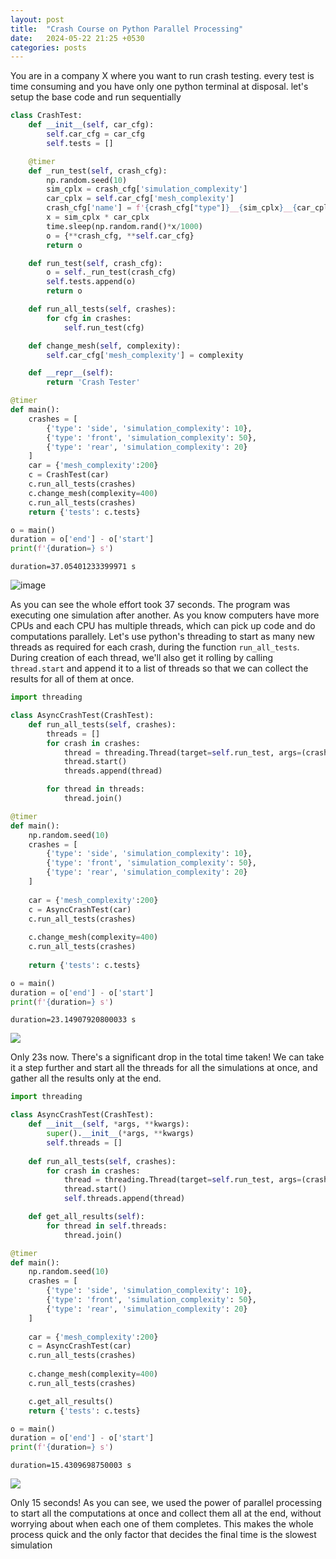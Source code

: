```yaml
---
layout: post
title:  "Crash Course on Python Parallel Processing"
date:   2024-05-22 21:25 +0530
categories: posts
---
```


You are in a company X where you want to run crash testing. every test is time consuming and you have only one python terminal at disposal.
let's setup the base code and run sequentially

<!--more-->

```python
class CrashTest:
    def __init__(self, car_cfg):
        self.car_cfg = car_cfg
        self.tests = []

    @timer
    def _run_test(self, crash_cfg):
        np.random.seed(10)
        sim_cplx = crash_cfg['simulation_complexity']
        car_cplx = self.car_cfg['mesh_complexity']
        crash_cfg['name'] = f'{crash_cfg["type"]}__{sim_cplx}__{car_cplx}'
        x = sim_cplx * car_cplx
        time.sleep(np.random.rand()*x/1000)
        o = {**crash_cfg, **self.car_cfg}
        return o

    def run_test(self, crash_cfg):
        o = self._run_test(crash_cfg)
        self.tests.append(o)
        return o

    def run_all_tests(self, crashes):
        for cfg in crashes:
            self.run_test(cfg)

    def change_mesh(self, complexity):
        self.car_cfg['mesh_complexity'] = complexity

    def __repr__(self):
        return 'Crash Tester'
```


```python
@timer
def main():
    crashes = [
        {'type': 'side', 'simulation_complexity': 10},
        {'type': 'front', 'simulation_complexity': 50},
        {'type': 'rear', 'simulation_complexity': 20}
    ]
    car = {'mesh_complexity':200}
    c = CrashTest(car)
    c.run_all_tests(crashes)
    c.change_mesh(complexity=400)
    c.run_all_tests(crashes)
    return {'tests': c.tests}

o = main()
duration = o['end'] - o['start']
print(f'{duration=} s')
```

    duration=37.05401233399971 s


<img src='https://i.imgur.com/RKNlZ7g.png' alt='image' style='max-height: 600px; width=auto;'>

As you can see the whole effort took 37 seconds. The program was executing one simulation after another. As you know computers have more CPUs and each CPU has multiple threads, which can pick up code and do computations parallely. Let's use python's threading to start as many new threads as required for each crash, during the function `run_all_tests`. During creation of each thread, we'll also get it rolling by calling `thread.start` and append it to a list of threads so that we can collect the results for all of them at once.


```python
import threading

class AsyncCrashTest(CrashTest):
    def run_all_tests(self, crashes):
        threads = []
        for crash in crashes:
            thread = threading.Thread(target=self.run_test, args=(crash,))
            thread.start()
            threads.append(thread)

        for thread in threads:
            thread.join()
```


```python
@timer
def main():
    np.random.seed(10)
    crashes = [
        {'type': 'side', 'simulation_complexity': 10},
        {'type': 'front', 'simulation_complexity': 50},
        {'type': 'rear', 'simulation_complexity': 20}
    ]
    
    car = {'mesh_complexity':200}
    c = AsyncCrashTest(car)
    c.run_all_tests(crashes)
    
    c.change_mesh(complexity=400)
    c.run_all_tests(crashes)
    
    return {'tests': c.tests}

o = main()
duration = o['end'] - o['start']
print(f'{duration=} s')
```

    duration=23.14907920800033 s


![](https://i.imgur.com/K9c39bc.png)

Only 23s now. There's a significant drop in the total time taken! We can take it a step further and start all the threads for all the simulations at once, and gather all the results only at the end.


```python
import threading

class AsyncCrashTest(CrashTest):
    def __init__(self, *args, **kwargs):
        super().__init__(*args, **kwargs)
        self.threads = []
        
    def run_all_tests(self, crashes):
        for crash in crashes:
            thread = threading.Thread(target=self.run_test, args=(crash,))
            thread.start()
            self.threads.append(thread)

    def get_all_results(self):
        for thread in self.threads:
            thread.join()
```


```python
@timer
def main():
    np.random.seed(10)
    crashes = [
        {'type': 'side', 'simulation_complexity': 10},
        {'type': 'front', 'simulation_complexity': 50},
        {'type': 'rear', 'simulation_complexity': 20}
    ]
    
    car = {'mesh_complexity':200}
    c = AsyncCrashTest(car)
    c.run_all_tests(crashes)
    
    c.change_mesh(complexity=400)
    c.run_all_tests(crashes)

    c.get_all_results()
    return {'tests': c.tests}

o = main()
duration = o['end'] - o['start']
print(f'{duration=} s')
```

    duration=15.4309698750003 s


![](https://i.imgur.com/0R1KKOw.png)

Only 15 seconds! As you can see, we used the power of parallel processing to start all the computations at once and collect them all at the end, without worrying about when each one of them completes. This makes the whole process quick and the only factor that decides the final time is the slowest simulation
